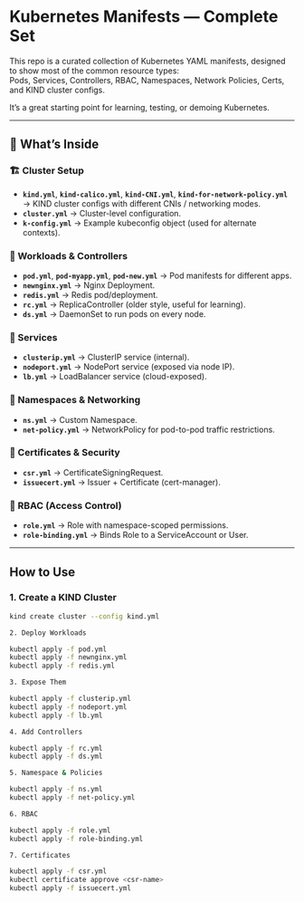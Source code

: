 # Kubernetes Manifests — Complete Set

This repo is a curated collection of Kubernetes YAML manifests, designed to show most of the common resource types:  
Pods, Services, Controllers, RBAC, Namespaces, Network Policies, Certs, and KIND cluster configs.  

It’s a great starting point for learning, testing, or demoing Kubernetes.

---

## 📂 What’s Inside

### 🏗 Cluster Setup
- **`kind.yml`**, **`kind-calico.yml`**, **`kind-CNI.yml`**, **`kind-for-network-policy.yml`** → KIND cluster configs with different CNIs / networking modes.  
- **`cluster.yml`** → Cluster-level configuration.  
- **`k-config.yml`** → Example kubeconfig object (used for alternate contexts).  

### 🔹 Workloads & Controllers
- **`pod.yml`**, **`pod-myapp.yml`**, **`pod-new.yml`** → Pod manifests for different apps.  
- **`newnginx.yml`** → Nginx Deployment.  
- **`redis.yml`** → Redis pod/deployment.  
- **`rc.yml`** → ReplicaController (older style, useful for learning).  
- **`ds.yml`** → DaemonSet to run pods on every node.  

### 🔹 Services
- **`clusterip.yml`** → ClusterIP service (internal).  
- **`nodeport.yml`** → NodePort service (exposed via node IP).  
- **`lb.yml`** → LoadBalancer service (cloud-exposed).  

### 🔹 Namespaces & Networking
- **`ns.yml`** → Custom Namespace.  
- **`net-policy.yml`** → NetworkPolicy for pod-to-pod traffic restrictions.  

### 🔹 Certificates & Security
- **`csr.yml`** → CertificateSigningRequest.  
- **`issuecert.yml`** → Issuer + Certificate (cert-manager).  

### 🔹 RBAC (Access Control)
- **`role.yml`** → Role with namespace-scoped permissions.  
- **`role-binding.yml`** → Binds Role to a ServiceAccount or User.  

---

## How to Use

### 1. Create a KIND Cluster
```bash
kind create cluster --config kind.yml

2. Deploy Workloads

kubectl apply -f pod.yml
kubectl apply -f newnginx.yml
kubectl apply -f redis.yml

3. Expose Them

kubectl apply -f clusterip.yml
kubectl apply -f nodeport.yml
kubectl apply -f lb.yml

4. Add Controllers

kubectl apply -f rc.yml
kubectl apply -f ds.yml

5. Namespace & Policies

kubectl apply -f ns.yml
kubectl apply -f net-policy.yml

6. RBAC

kubectl apply -f role.yml
kubectl apply -f role-binding.yml

7. Certificates

kubectl apply -f csr.yml
kubectl certificate approve <csr-name>
kubectl apply -f issuecert.yml

